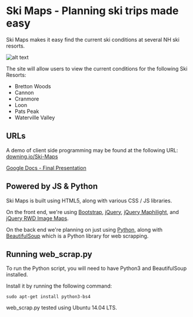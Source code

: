 # Ski Maps - Planning ski trips made easy
Ski Maps makes it easy find the current ski conditions at several NH ski resorts.

![alt text](http://downing.io/Ski-Maps/img/demo.png "Demo")

The site will allow users to view the current conditions for the following Ski Resorts:
- Bretton Woods
- Cannon
- Cranmore
- Loon
- Pats Peak
- Waterville Valley

## URLs
A demo of client side programming may be found at the following URL: [downing.io/Ski-Maps](http://downing.io/Ski-Maps/)

[Google Docs - Final Presentation](https://docs.google.com/presentation/d/1sT4nOpsitNVVuL6sX4sSmVNYfY83MEFnV0rHZrGgIs8/edit?usp=sharing)

## Powered by JS & Python
Ski Maps is built using HTML5, along with various CSS / JS libraries.

On the front end, we're using
[Bootstrap](https://getbootstrap.com/),
[jQuery](https://jquery.com/),
[jQuery Maphilight](https://github.com/kemayo/maphilight),
and [jQuery RWD Image Maps]( https://github.com/stowball/jQuery-rwdImageMaps).

On the back end we're planning on just using
[Python](https://www.python.org/),
along with
[BeautifulSoup](http://www.crummy.com/software/BeautifulSoup/)
which is a Python library for web scrapping.

## Running web_scrap.py
To run the Python script, you will need to have Python3 and BeautifulSoup installed.

Install it by running the following command:

```
sudo apt-get install python3-bs4
```

web_scrap.py tested using Ubuntu 14.04 LTS.

